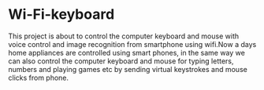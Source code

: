 # Wi-Fi-keyboard

This project is about to control the computer keyboard and mouse with voice control and image recognition from smartphone using wifi.Now a days home appliances are controlled using  smart phones, in the same way we can also control the  computer keyboard and mouse  for typing letters, numbers and playing games etc by sending virtual keystrokes and mouse clicks from phone.
